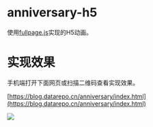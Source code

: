 # anniversary-h5

使用[fullpage.js](https://github.com/alvarotrigo/fullpage.js)实现的H5动画。

# 实现效果

手机端打开下面网页或扫描二维码查看实现效果。

[https://blog.datarepo.cn/anniversary/index.html](https://blog.datarepo.cn/anniversary/index.html)

![](https://raw.githubusercontent.com/traceflight/anniversary-h5/master/qrcode.png)

# 
